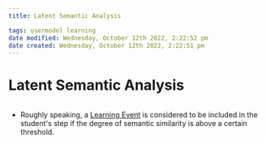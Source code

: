 ```yaml
---
title: Latent Semantic Analysis

tags: usermodel learning
date modified: Wednesday, October 12th 2022, 2:22:52 pm
date created: Wednesday, October 12th 2022, 2:22:51 pm
---
```


# Latent Semantic Analysis
```toc
```

- Roughly speaking, a [Learning Event](Learning%20Event.md) is considered to be included in the student's step if the degree of semantic similarity is above a certain threshold.



